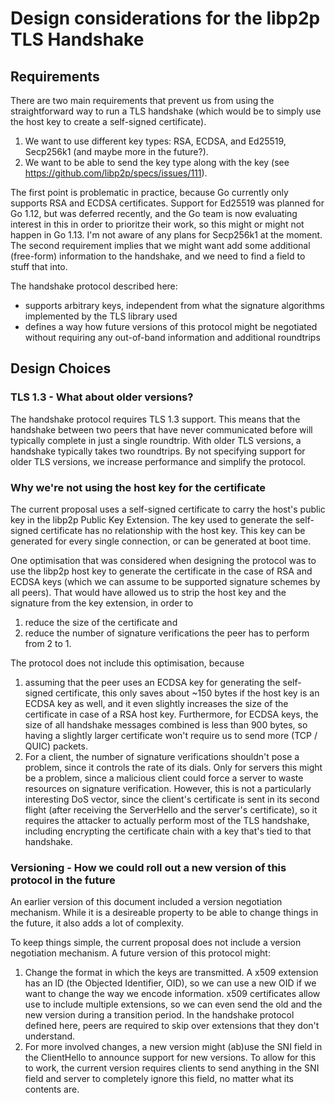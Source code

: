 # Design considerations for the libp2p TLS Handshake

## Requirements 

There are two main requirements that prevent us from using the straightforward way to run a TLS handshake (which would be to simply use the host key to create a self-signed certificate).

1. We want to use different key types: RSA, ECDSA, and Ed25519, Secp256k1 (and maybe more in the future?).
2. We want to be able to send the key type along with the key (see https://github.com/libp2p/specs/issues/111).

The first point is problematic in practice, because Go currently only supports RSA and ECDSA certificates. Support for Ed25519 was planned for Go 1.12, but was deferred recently, and the Go team is now evaluating interest in this in order to prioritze their work, so this might or might not happen in Go 1.13. I'm not aware of any plans for Secp256k1 at the moment.
The second requirement implies that we might want add some additional (free-form) information to the handshake, and we need to find a field to stuff that into.

The handshake protocol described here:
* supports arbitrary keys, independent from what the signature algorithms implemented by the TLS library used
* defines a way how future versions of this protocol might be negotiated without requiring any out-of-band information and additional roundtrips


## Design Choices

### TLS 1.3 - What about older versions?

The handshake protocol requires TLS 1.3 support. This means that the handshake between two peers that have never communicated before will typically complete in just a single roundtrip. With older TLS versions, a handshake typically takes two roundtrips. By not specifying support for older TLS versions, we increase performance and simplify the protocol.


### Why we're not using the host key for the certificate

The current proposal uses a self-signed certificate to carry the host's public key in the libp2p Public Key Extension. The key used to generate the self-signed certificate has no relationship with the host key. This key can be generated for every single connection, or can be generated at boot time.

One optimisation that was considered when designing the protocol was to use the libp2p host key to generate the certificate in the case of RSA and ECDSA keys (which we can assume to be supported signature schemes by all peers). That would have allowed us to strip the host key and the signature from the key extension, in order to

1. reduce the size of the certificate and
2. reduce the number of signature verifications the peer has to perform from 2 to 1.

The protocol does not include this optimisation, because

1. assuming that the peer uses an ECDSA key for generating the self-signed certificate, this only saves about ~150 bytes if the host key is an ECDSA key as well, and it even slightly increases the size of the certificate in case of a RSA host key. Furthermore, for ECDSA keys, the size of all handshake messages combined is less than 900 bytes, so having a slightly larger certificate won't require us to send more (TCP / QUIC) packets.
2. For a client, the number of signature verifications shouldn't pose a problem, since it controls the rate of its dials. Only for servers this might be a problem, since a malicious client could force a server to waste resources on signature verification. However, this is not a particularly interesting DoS vector, since the client's certificate is sent in its second flight (after receiving the ServerHello and the server's certificate), so it requires the attacker to actually perform most of the TLS handshake, including encrypting the certificate chain with a key that's tied to that handshake.


### Versioning - How we could roll out a new version of this protocol in the future

An earlier version of this document included a version negotiation mechanism. While it is a desireable property to be able to change things in the future, it also adds a lot of complexity.

To keep things simple, the current proposal does not include a version negotiation mechanism. A future version of this protocol might:

1. Change the format in which the keys are transmitted. A x509 extension has an ID (the Objected Identifier, OID), so we can use a new OID if we want to change the way we encode information. x509 certificates allow use to include multiple extensions, so we can even send the old and the new version during a transition period. In the handshake protocol defined here, peers are required to skip over extensions that they don't understand.
2. For more involved changes, a new version might (ab)use the SNI field in the ClientHello to announce support for new versions. To allow for this to work, the current version requires clients to send anything in the SNI field and server to completely ignore this field, no matter what its contents are.
